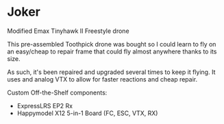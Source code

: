 # Joker
Modified Emax Tinyhawk II Freestyle drone

This pre-assembled Toothpick drone was bought so I could learn to fly on an easy/cheap to repair frame that could fly almost anywhere thanks to its size. 

As such, it's been repaired and upgraded several times to keep it flying. It uses and analog VTX to allow for faster reactions and cheap repair.

Custom Off-the-Shelf components:
- ExpressLRS EP2 Rx
- Happymodel X12 5-in-1 Board (FC, ESC, VTX, RX)
